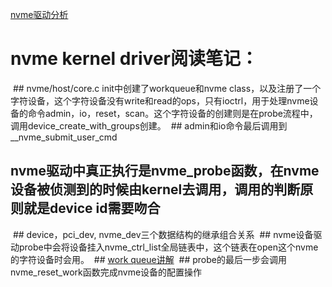 [nvme驱动分析](http://blog.csdn.net/zhuzongpeng/article/details/76136164)

# nvme kernel driver阅读笔记：
  ## nvme/host/core.c init中创建了workqueue和nvme class，以及注册了一个字符设备，这个字符设备没有write和read的ops，只有ioctrl，用于处理nvme设备的命令admin，io，reset，scan。这个字符设备的创建则是在probe流程中，调用device_create_with_groups创建。
  ## admin和io命令最后调用到 __nvme_submit_user_cmd 
  ## nvme驱动中真正执行是nvme_probe函数，在nvme设备被侦测到的时候由kernel去调用，调用的判断原则就是device id需要吻合
  ## device，pci_dev, nvme_dev三个数据结构的继承组合关系
  ## nvme设备驱动probe中会将设备挂入nvme_ctrl_list全局链表中，这个链表在open这个nvme的字符设备时会用。
  ## [work queue讲解](http://www.cnblogs.com/wwang/archive/2010/10/27/1862202.html)
  ## probe的最后一步会调用nvme_reset_work函数完成nvme设备的配置操作
